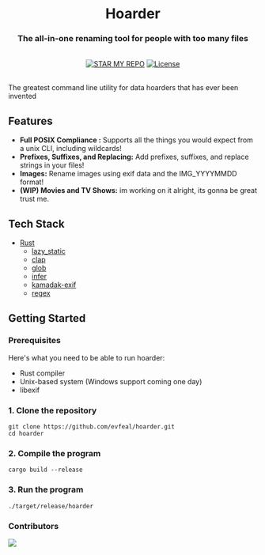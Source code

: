 <div align="center">
  <h1 align="center">Hoarder</h1>
  <h3>The all-in-one renaming tool for people with too many files</h3>
</div>

<br/>

<div align="center">
  <a href="https://github.com/evfeal/hoarder/stargazers"><img alt="STAR MY REPO" src="https://img.shields.io/github/stars/evfeal/hoarder"></a>
  <a href="https://github.com/evfeal/hoarder/blob/main/LICENSE"><img alt="License" src="https://img.shields.io/badge/license-GPLv3-purple"></a>
</div>

<br/>

The greatest command line utility for data hoarders that has ever been invented

## Features

- **Full POSIX Compliance :** Supports all the things you would expect from a unix CLI, including wildcards!
- **Prefixes, Suffixes, and Replacing:** Add prefixes, suffixes, and replace strings in your files!
- **Images:** Rename images using exif data and the IMG_YYYYMMDD format!
- **(WIP) Movies and TV Shows:** im working on it alright, its gonna be great trust me.

## Tech Stack

- [Rust](https://www.rust-lang.org/)
  - [lazy_static](https://crates.io/crates/lazy_static)
  - [clap](https://crates.io/crates/clap)
  - [glob](https://crates.io/crates/glob)
  - [infer](https://crates.io/crates/infer)
  - [kamadak-exif](https://crates.io/crates/kamadak-exif)
  - [regex](https://crates.io/crates/regex)

## Getting Started

### Prerequisites

Here's what you need to be able to run hoarder:

- Rust compiler
- Unix-based system (Windows support coming one day)
- libexif

### 1. Clone the repository

```shell
git clone https://github.com/evfeal/hoarder.git
cd hoarder
```

### 2. Compile the program
```shell
cargo build --release
```

### 3. Run the program

```shell
./target/release/hoarder
```

### Contributors

<a href="https://github.com/mfts/papermark/graphs/contributors">
  <img src="https://contrib.rocks/image?repo=evfeal/hoarder" />
</a>
